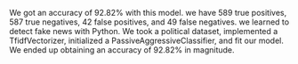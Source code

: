 We got an accuracy of 92.82% with this model. 
we have 589 true positives, 587 true negatives, 42 false positives, and 49 false negatives.
we learned to detect fake news with Python. We took a political dataset, implemented a TfidfVectorizer, initialized a PassiveAggressiveClassifier, and fit our model. We ended up obtaining an accuracy of 92.82% in magnitude.
